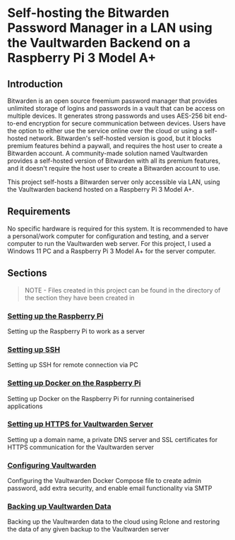 # Self-hosting the Bitwarden Password Manager in a LAN using the Vaultwarden Backend on a Raspberry Pi 3 Model A+

## Introduction

Bitwarden is an open source freemium password manager that provides unlimited storage of logins and passwords in a vault that can be access on multiple devices. It generates strong passwords and uses AES-256 bit end-to-end encryption for secure communication between devices. Users have the option to either use the service online over the cloud or using a self-hosted network. Bitwarden's self-hosted version is good, but it blocks premium features behind a paywall, and requires the host user to create a Bitwarden account. A community-made solution named Vaultwarden provides a self-hosted version of Bitwarden with all its premium features, and it doesn't require the host user to create a Bitwarden account to use.

This project self-hosts a Bitwarden server only accessible via LAN, using the Vaultwarden backend hosted on a Raspberry Pi 3 Model A+.

## Requirements

No specific hardware is required for this system. It is recommended to have a personal/work computer for configuration and testing, and a server computer to run the Vaultwarden web server. For this project, I used a Windows 11 PC and a Raspberry Pi 3 Model A+ for the server computer.

## Sections

> NOTE - Files created in this project can be found in the directory of the section they have been created in

### [Setting up the Raspberry Pi](./contents/raspberry_pi_setup/)

Setting up the Raspberry Pi to work as a server

### [Setting up SSH](./contents/ssh_setup/)

Setting up SSH for remote connection via PC

### [Setting up Docker on the Raspberry Pi](./contents/docker_setup/)

Setting up Docker on the Raspberry Pi for running containerised applications

### [Setting up HTTPS for Vaultwarden Server](./contents/https_setup/)

Setting up a domain name, a private DNS server and SSL certificates for HTTPS communication for the Vaultwarden server

### [Configuring Vaultwarden](./contents/vaultwarden_config/)

Configuring the Vaultwarden Docker Compose file to create admin password, add extra security, and enable email functionality via SMTP

### [Backing up Vaultwarden Data](./contents/backup_vaultwarden_data/)

Backing up the Vaultwarden data to the cloud using Rclone and restoring the data of any given backup to the Vaultwarden server